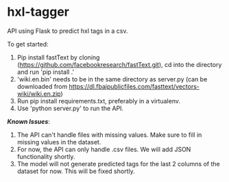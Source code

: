 # hxl-tagger
API using Flask to predict hxl tags in a csv.

To get started:

1. Pip install fastText by cloning (https://github.com/facebookresearch/fastText.git), cd into the directory and run 'pip install .'<br>
2. 'wiki.en.bin' needs to be in the same directory as server.py (can be downloaded from https://dl.fbaipublicfiles.com/fasttext/vectors-wiki/wiki.en.zip)
3. Run pip install requirements.txt, preferably in a virtualenv.
4. Use 'python server.py' to run the API.

***Known Issues***:

1. The API can't handle files with missing values. Make sure to fill in missing values in the dataset.
2. For now, the API can only handle .csv files. We will add JSON functionality shortly.
3. The model will not generate predicted tags for the last 2 columns of the dataset for now. This will be fixed shortly.
